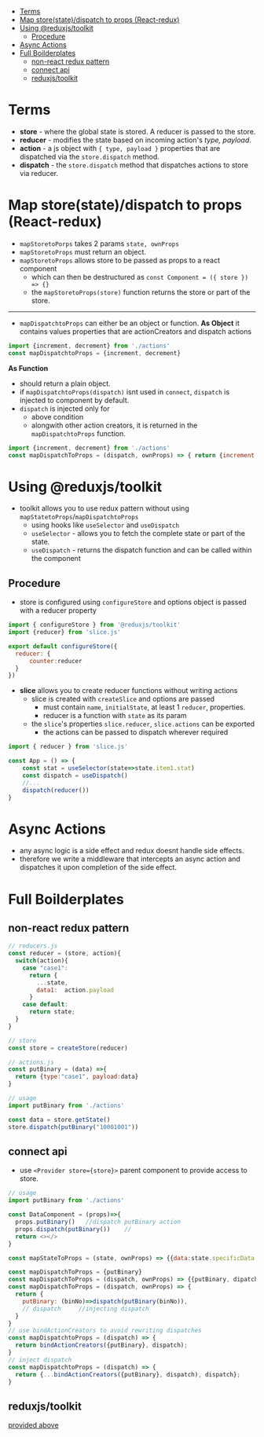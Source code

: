 - [Terms](#terms)
- [Map store(state)/dispatch to props (React-redux)](#map-storestatedispatch-to-props-react-redux)
- [Using @reduxjs/toolkit](#using-reduxjstoolkit)
  - [Procedure](#procedure)
- [Async Actions](#async-actions)
- [Full Boilderplates](#full-boilderplates)
  - [non-react redux pattern](#non-react-redux-pattern)
  - [connect api](#connect-api)
  - [reduxjs/toolkit](#reduxjstoolkit)

# Terms
- **store** - where the global state is stored. A reducer is passed to the store.
- **reducer** - modifies the state based on incoming action's *type, payload*.
- **action** - a js object with `{ type, payload }` properties that are dispatched via the `store.dispatch` method.
- **dispatch** - the `store.dispatch` method that dispatches actions to store via reducer.


# Map store(state)/dispatch to props (React-redux)
- `mapStoretoPorps` takes 2 params `state, ownProps`
- `mapStoretoProps` must return an object.
- `mapStoretoProps` allows store to be passed as props to a react component
  - which can then be destructured as `const Component = ({ store }) => {}`
  - the `mapStoretoProps(store)` function returns the store or part of the store.
---
- `mapDispatchtoProps` can either be an object or function.
**As Object**
it contains values properties that are actionCreators and dispatch actions
```js
import {increment, decrement} from './actions'
const mapDispatchtoProps = {increment, decrement}
```
**As Function**
- should return a plain object.
- if `mapDispatchtoProps(dispatch)` isnt used in `connect`, `dispatch` is injected to component by default.
- `dispatch` is injected only for 
  - above condition
  - alongwith other action creators, it is returned in the `mapDispatchtoProps` function. 
```js
import {increment, decrement} from './actions'
const mapDispatchToProps = (dispatch, ownProps) => { return {increment:(data)=>dispatch(increment(data))}}
```
# Using @reduxjs/toolkit
- toolkit allows you to use redux pattern without using `mapStatetoProps`/`mapDispatchtoProps`
  - using hooks like `useSelector` and `useDispatch`
  - `useSelector` - allows you to fetch the complete state or part of the state.
  - `useDispatch` - returns the dispatch function and can be called within the component

## Procedure
- store is configured using `configureStore` and options object is passed with a reducer property
```js
import { configureStore } from '@reduxjs/toolkit'
import {reducer} from 'slice.js'

export default configureStore({
  reducer: {
      counter:reducer
  }
})
```
- **slice** allows you to create reducer functions without writing actions
  - slice is created with `createSlice` and options are passed
    - must contain `name`, `initialState`, at least 1 `reducer`, properties.
    - reducer is a function with `state` as its param
  - the `slice`'s properties `slice.reducer`, `slice.actions` can be exported
    - the actions can be passed to dispatch wherever required
```js
import { reducer } from 'slice.js'

const App = () => {
    const stat = useSelector(state=>state.item1.stat)
    const dispatch = useDispatch()
    //...
    dispatch(reducer())
}
```

# Async Actions
- any async logic is a side effect and redux doesnt handle side effects.
- therefore we write a middleware that intercepts an async action and dispatches it upon completion of the side effect.
# Full Boilderplates
## non-react redux pattern
```js
// reducers.js
const reducer = (store, action){
  switch(action){
    case "case1": 
      return {
        ...state,
        data1:  action.payload
      }
    case default:
      return state;
  }
}
```
```js
// store
const store = createStore(reducer)
```
```js
// actions.js
const putBinary = (data) =>{
  return {type:"case1", payload:data}
}
```
```js
// usage
import putBinary from './actions'

const data = store.getState()
store.dispatch(putBinary("10001001"))
``` 
## connect api
- use `<Provider store={store}>` parent component to provide access to store.
```js
// usage
import putBinary from './actions'

const DataComponent = (props)=>{
  props.putBinary()   //dispatch putBinary action
  props.dispatch(putBinary())    //
  return <></>
}

const mapStateToProps = (state, ownProps) => {{data:state.specificData[ownProps.id]}}

const mapDispatchToProps = {putBinary}
const mapDispatchToProps = (dispatch, ownProps) => {{putBinary, dipatch}}
const mapDispatchToProps = (dispatch, ownProps) => {
  return { 
    putBinary: (binNo)=>dispatch(putBinary(binNo)),
    // dispatch     //injecting dispatch
  }
}
// use bindActionCreators to avoid rewriting dispatches
const mapDispatchtoProps = (dispatch) => {
  return bindActionCreators({putBinary}, dispatch);
}
// inject dispatch
const mapDispatchtoProps = (dispatch) => {
  return {...bindActionCreators({putBinary}, dispatch), dispatch};
}
```

## reduxjs/toolkit
[provided above](#procedure)
